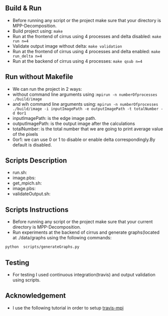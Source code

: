 ## Build & Run
* Before running any script or the project make sure that your directory is MPP-Decomposition.
* Build project using: ```make```
* Run at the frontend of cirrus using 4 processes and delta disabled: ```make run n=4```
* Validate output image without delta: ```make validation```
* Run at the frontend of cirrus using 4 processes and delta enabled: ```make run_delta n=4```
* Run at the backend of cirrus using 4 processes: ```make qsub n=4```

## Run without Makefile
* We can run the project in 2 ways:
* without command line arguments using :```mpirun -n numberOfprocesses ./build/image ```
* and wih command line arguments using: ```mpirun -n numberOfprocesses ./build/image -i inputImagePath -e outputImagePath -t totalNumber -d 0or1 ``` 
* inputImagePath: is the edge image path.
* outputImagePath: is the output image after the calculations
* totalNumber: is the total number that we are going to print average value of the pixels
* 0or1: we can use 0 or 1 to disable or enable delta correspondingly.By default is disabled.

## Scripts Description
* run.sh: 
* image.pbs:
* get_mpich.sh:
* image.pbs:
* validateOutput.sh:


## Scripts Instructions
* Before running any script or the project make sure that your current directory is MPP-Decomposition.
* Run experiments at the backend of cirrus and generate graphs(located at ./data/graphs using the following commands:
```./scripts/run.sh
python  scripts/generateGraphs.py 
```

## Testing
* For testing I used continuous integration(travis) and output validation using scripts.

## Acknowledgement
* I use the following tutorial in order to setup [travis-mpi](https://d-meiser.github.io/2016/01/10/mpi-travis.html)
